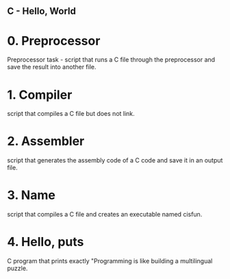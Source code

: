 ## C - Hello, World

# 0. Preprocessor

Preprocessor task - script that runs a C file through the preprocessor and save the result into another file.

# 1. Compiler

script that compiles a C file but does not link.

# 2. Assembler

script that generates the assembly code of a C code and save it in an output file.

# 3. Name

script that compiles a C file and creates an executable named cisfun.

# 4. Hello, puts

C program that prints exactly "Programming is like building a multilingual puzzle.
